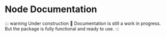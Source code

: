 # Node Documentation

::: warning Under construction 🚧
Documentation is still a work in progress. But the package is fully functional and ready to use.
:::
